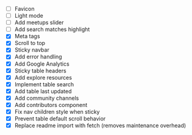- [ ] Favicon
- [ ] Light mode
- [ ] Add meetups slider
- [ ] Add search matches highlight
- [x] Meta tags
- [x] Scroll to top
- [x] Sticky navbar
- [x] Add error handling
- [x] Add Google Analytics
- [x] Sticky table headers
- [x] Add explore resources
- [x] Implement table search
- [x] Add table last updated
- [x] Add community channels
- [x] Add contributors component
- [x] Fix nav children style when sticky
- [x] Prevent table default scroll behavior
- [x] Replace readme import with fetch (removes maintenance overhead)

